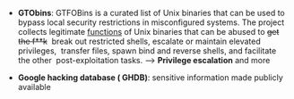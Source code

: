 * **GTObins**: GTFOBins is a curated list of Unix binaries that can be used to bypass local security restrictions in misconfigured systems. The project collects legitimate [functions](https://gtfobins.github.io/functions/) of Unix binaries that can be abused to ~~get the f**k~~  break out restricted shells, escalate or maintain elevated privileges,  transfer files, spawn bind and reverse shells, and facilitate the other  post-exploitation tasks. --> **Privilege escalation** and more

* **Google hacking database ( GHDB)**: sensitive information made publicly available